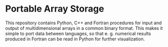 # Portable Array Storage
This repository contains Python, C++ and Fortran procedures for input and output of multidimensional arrays in a common binary format. This makes it simple to port data between languages, so that e. g. numerical results produced in Fortran can be read in Python for further visualization.
